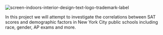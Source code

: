 ![screen-indoors-interior-design-text-logo-trademark-label](https://user-images.githubusercontent.com/79214748/221698605-015bc1e5-973c-4611-92a3-56a023d72e39.jpg)

In this project we will attempt to investigate the correlations between SAT scores and demographic factors in New York City public schools including race, gender, AP exams and more.
